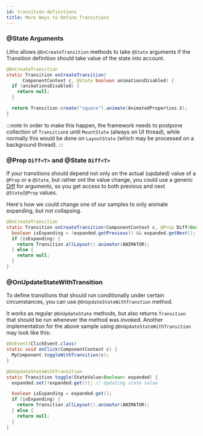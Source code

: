 ```yaml
---
id: transition-definitions
title: More Ways to Define Transitions
---
```


### @State Arguments

Litho allows `@OnCreateTransition` methods to take `@State` arguments if the Transition definition should take value of the state into account.

```java
@OnCreateTransition
static Transition onCreateTransition(
      ComponentContext c, @State boolean animationsDisabled) {
  if (animationsDisabled) {
    return null;
  }

  return Transition.create("square").animate(AnimatedProperties.X);
}
```

:::note
In order to make this happen, the framework needs to postpone collection of `Transition`s until `MountState` (always on UI thread), while normally this would be done on `LayoutState` (which may be processed on a background thread).
:::

### @Prop `Diff<T>` and @State `Diff<T>`

If your transitions should depend not only on the actual (updated) value of a `@Prop` or a `@State`, but rather ont the value change, you could use a generic [Diff](/javadoc/com/facebook/litho/Diff) for arguments, so you get access to both previous and next `@State`/`@Prop` values.

Here's how we could change one of our samples to only animate expanding, but not collapsing.

```java
@OnCreateTransition
static Transition onCreateTransition(ComponentContext c, @Prop Diff<Boolean> expanded) {
  boolean isExpanding = !expanded.getPrevious() && expanded.getNext();
  if (isExpanding) {
    return Transition.allLayout().animator(ANIMATOR);
  } else {
    return null;
  }
}
```

### @OnUpdateStateWithTransition

To define transitions that should run conditionally under certain circumstances, you can use `@OnUpdateStateWithTranstion` method.

It works as regular `@OnUpdateState` methods, but also returns `Transition` that should be run whenever the method was invoked.
Another implementation for the above sample using `@OnUpdateStateWithTransition` may look like this:

```java
@OnEvent(ClickEvent.class)
static void onClick(ComponentContext c) {
  MyComponent.toggleWithTransition(c);
}

@OnUpdateStateWithTransition
static Transition toggle(StateValue<Boolean> expanded) {
  expanded.set(!expanded.get()); // Updating state value

  boolean isExpanding = expanded.get();
  if (isExpanding) {
    return Transition.allLayout().animator(ANIMATOR);
  } else {
    return null;
  }
}
```
